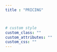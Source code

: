 ```yaml
---
title : "PRICING"



# custom style
custom_class: "" 
custom_attributes: "" 
custom_css: ""
---
```

